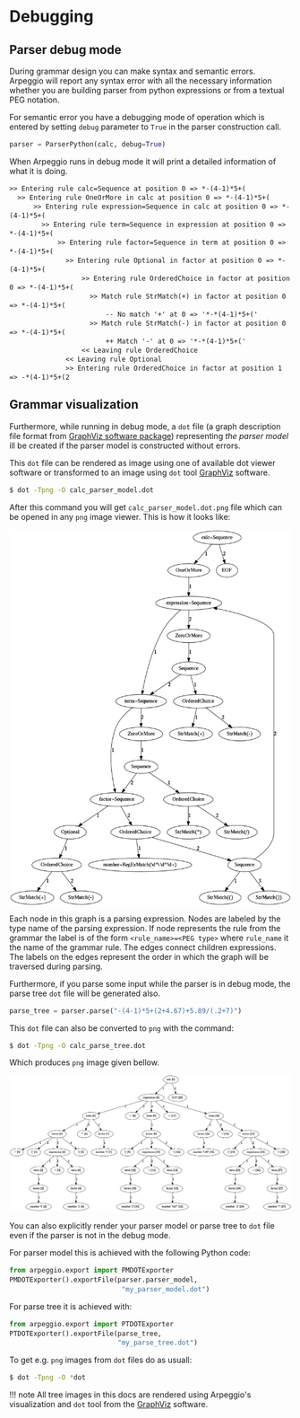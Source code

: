 # Debugging

## Parser debug mode

During grammar design you can make syntax and semantic errors. Arpeggio will
report any syntax error with all the necessary information whether you are
building parser from python expressions or from a textual PEG notation.

For semantic error you have a debugging mode of operation which is entered by
setting `debug` parameter to `True` in the parser construction call. 

```python
parser = ParserPython(calc, debug=True)
```

When Arpeggio runs in debug mode it will print a detailed information of what it
is doing.

    >> Entering rule calc=Sequence at position 0 => *-(4-1)*5+(
      >> Entering rule OneOrMore in calc at position 0 => *-(4-1)*5+(
          >> Entering rule expression=Sequence in calc at position 0 => *-(4-1)*5+(
            >> Entering rule term=Sequence in expression at position 0 => *-(4-1)*5+(
                >> Entering rule factor=Sequence in term at position 0 => *-(4-1)*5+(
                  >> Entering rule Optional in factor at position 0 => *-(4-1)*5+(
                      >> Entering rule OrderedChoice in factor at position 0 => *-(4-1)*5+(
                        >> Match rule StrMatch(+) in factor at position 0 => *-(4-1)*5+(
                            -- No match '+' at 0 => '*-*(4-1)*5+('
                        >> Match rule StrMatch(-) in factor at position 0 => *-(4-1)*5+(
                            ++ Match '-' at 0 => '*-*(4-1)*5+('
                      << Leaving rule OrderedChoice
                  << Leaving rule Optional
                  >> Entering rule OrderedChoice in factor at position 1 => -*(4-1)*5+(2


## Grammar visualization

Furthermore, while running in debug mode, a `dot` file (a graph description file
format from [GraphViz software
package](http://www.graphviz.org/content/dot-language)) representing _the parser
model_ ill be created if the parser model is constructed without errors. 

This `dot` file can be rendered as image using one of available dot viewer
software or transformed to an image using `dot` tool
[GraphViz](http://graphviz.org/) software.

```bash
$ dot -Tpng -O calc_parser_model.dot
```

After this command you will get ``calc_parser_model.dot.png`` file which can be
opened in any ``png`` image viewer. This is how it looks like:

<img src="../images/calc_parser_model.dot.png" style="display:block; width: 15cm; margin-left:auto; margin-right:auto;"/>

Each node in this graph is a parsing expression.  Nodes are labeled by the type
name of the parsing expression.  If node represents the rule from the grammar
the label is of the form `<rule_name>=<PEG type>` where `rule_name` it the
name of the grammar rule.  The edges connect children expressions. The labels on
the edges represent the order in which the graph will be traversed during
parsing.


Furthermore, if you parse some input while the parser is in debug mode, the
parse tree `dot` file will be generated also.

```python
parse_tree = parser.parse("-(4-1)*5+(2+4.67)+5.89/(.2+7)")
```
This `dot` file can also be converted to `png` with the command:

```bash
$ dot -Tpng -O calc_parse_tree.dot
```

Which produces `png` image given bellow.

<img src="../images/calc_parse_tree.dot.png"/>

You can also explicitly render your parser model or parse tree to `dot` file
even if the parser is not in the debug mode.

For parser model this is achieved with the following Python code:

```python
from arpeggio.export import PMDOTExporter
PMDOTExporter().exportFile(parser.parser_model,
                            "my_parser_model.dot")
```

For parse tree it is achieved with:

```python
from arpeggio.export import PTDOTExporter
PTDOTExporter().exportFile(parse_tree,
                           "my_parse_tree.dot")
```

To get e.g. `png` images from `dot` files do as usuall:

```bash
$ dot -Tpng -O *dot

```


!!! note
    All tree images in this docs are rendered using Arpeggio's visualization and
    `dot` tool from the [GraphViz](http://graphviz.org/) software.

